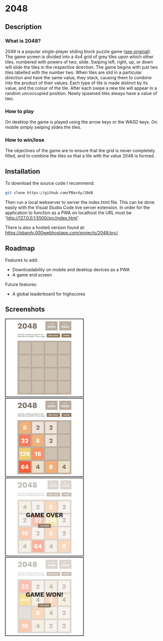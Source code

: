 # 2048

## Description

### What is 2048?

2048 is a popular single-player sliding block puzzle game (<a href="https://play2048.co/">see original</a>). The game screen is divided into a 4x4 grid of grey tiles upon which other tiles, numbered with powers of two, slide. Swiping left, right, up, or down will slide the tiles in the respective direction. The game begins with just two tiles labelled
with the number two. When tiles are slid in a particular direction and have the same value, they stack, causing them to combine into the product of their values. Each type of tile is made distinct by its value, and the colour of the tile. After each swipe a new tile will appear in a random uncoccupied position. Newly spawned tiles always have a value of two.  

### How to play

On desktop the game is played using the arrow keys or the WASD keys. On mobile simply swiping slides the tiles.

### How to win/lose

The objectives of the game are to ensure that the grid is never completely filled, and to combine the tiles so that a tile with the value 2048 is formed. 

## Installation

To download the source code I recommend:

```bash
git clone https://github.com/PBardy/2048
```

Then run a local webserver to server the index.html file. This can be done easily with the Visual Studio Code live server extension. In order for the application to function as a PWA on localhost the URL must be 'http://127.0.0.1:5500/src/index.html'.

There is also a hosted version found at: <a href="https://pbardy.000webhostapp.com/projects/2048/src/">https://pbardy.000webhostapp.com/projects/2048/src/</a>

## Roadmap

Features to add:

* Downloadability on mobile and desktop devices as a PWA
* A game end screen 

Future features:

* A global leaderboard for highscores

## Screenshots

<img src="screenshots/project-2048-1.jpg?raw=true" width="256" />
<img src="screenshots/project-2048-2.jpg?raw=true" width="256" />
<img src="screenshots/project-2048-3.jpg?raw=true" width="256" />
<img src="screenshots/project-2048-4.jpg?raw=true" width="256" />

